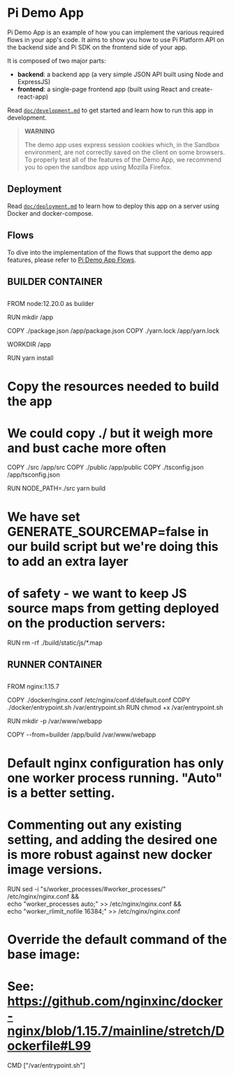 # Pi Demo App

Pi Demo App is an example of how you can implement the various required flows in your app's code.
It aims to show you how to use Pi Platform API on the backend side and Pi SDK on the frontend side of your app.


It is composed of two major parts:

* **backend**: a backend app (a very simple JSON API built using Node and ExpressJS)
* **frontend**: a single-page frontend app (built using React and create-react-app)


Read [`doc/development.md`](./doc/development.md) to get started and learn how to run this app in development.

> **WARNING**
>
> The demo app uses express session cookies which, in the Sandbox environment, are not correctly saved on the client on some browsers.
> To properly test all of the features of the Demo App, we recommend you to open the sandbox app using Mozilla Firefox.


## Deployment

Read [`doc/deployment.md`](./doc/deployment.md) to learn how to deploy this app on a server using Docker and docker-compose.


## Flows

To dive into the implementation of the flows that support the demo app features, please refer to
[Pi Demo App Flows](./FLOWS.md).







##
## BUILDER CONTAINER
##

FROM node:12.20.0 as builder

RUN mkdir /app

COPY ./package.json /app/package.json
COPY ./yarn.lock /app/yarn.lock

WORKDIR /app

RUN yarn install

# Copy the resources needed to build the app
# We could copy ./ but it weigh more and bust cache more often
COPY ./src /app/src
COPY ./public /app/public
COPY ./tsconfig.json /app/tsconfig.json

RUN NODE_PATH=./src yarn build

# We have set GENERATE_SOURCEMAP=false in our build script but we're doing this to add an extra layer
# of safety - we want to keep JS source maps from getting deployed on the production servers:
RUN rm -rf ./build/static/js/*.map

##
## RUNNER CONTAINER
##

FROM nginx:1.15.7

COPY ./docker/nginx.conf /etc/nginx/conf.d/default.conf
COPY ./docker/entrypoint.sh /var/entrypoint.sh
RUN chmod +x /var/entrypoint.sh

RUN mkdir -p /var/www/webapp

COPY --from=builder /app/build /var/www/webapp

# Default nginx configuration has only one worker process running. "Auto" is a better setting.
# Commenting out any existing setting, and adding the desired one is more robust against new docker image versions.
RUN sed -i  "s/worker_processes/#worker_processes/" /etc/nginx/nginx.conf && \
    echo "worker_processes auto;" >> /etc/nginx/nginx.conf && \
    echo "worker_rlimit_nofile 16384;" >> /etc/nginx/nginx.conf

# Override the default command of the base image:
# See: https://github.com/nginxinc/docker-nginx/blob/1.15.7/mainline/stretch/Dockerfile#L99
CMD ["/var/entrypoint.sh"]



